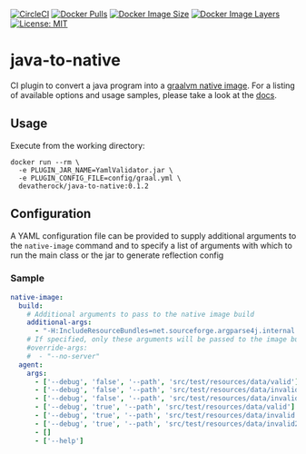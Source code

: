 [![CircleCI](https://circleci.com/gh/devatherock/java-to-native.svg?style=svg)](https://circleci.com/gh/devatherock/java-to-native)
[![Docker Pulls](https://img.shields.io/docker/pulls/devatherock/java-to-native.svg)](https://hub.docker.com/r/devatherock/java-to-native/)
[![Docker Image Size](https://img.shields.io/docker/image-size/devatherock/java-to-native.svg?sort=date)](https://hub.docker.com/r/devatherock/java-to-native/)
[![Docker Image Layers](https://img.shields.io/microbadger/layers/devatherock/java-to-native.svg)](https://microbadger.com/images/devatherock/java-to-native)
[![License: MIT](https://img.shields.io/badge/License-MIT-yellow.svg)](https://opensource.org/licenses/MIT)
# java-to-native
CI plugin to convert a java program into a [graalvm native image](https://www.graalvm.org/docs/reference-manual/native-image/). 
For a listing of available options and usage samples, please take a look at the [docs](DOCS.md).

## Usage

Execute from the working directory:

```
docker run --rm \
  -e PLUGIN_JAR_NAME=YamlValidator.jar \
  -e PLUGIN_CONFIG_FILE=config/graal.yml \
  devatherock/java-to-native:0.1.2
```

## Configuration
A YAML configuration file can be provided to supply additional arguments to the `native-image` command and to specify 
a list of arguments with which to run the main class or the jar to generate reflection config

### Sample
```yaml
native-image:
  build:
    # Additional arguments to pass to the native image build
    additional-args:
      - "-H:IncludeResourceBundles=net.sourceforge.argparse4j.internal.ArgumentParserImpl"
    # If specified, only these arguments will be passed to the image build
    #override-args:
    #  - "--no-server"
  agent:
    args:
      - ['--debug', 'false', '--path', 'src/test/resources/data/valid']
      - ['--debug', 'false', '--path', 'src/test/resources/data/invalid']
      - ['--debug', 'false', '--path', 'src/test/resources/data/invalid2']
      - ['--debug', 'true', '--path', 'src/test/resources/data/valid']
      - ['--debug', 'true', '--path', 'src/test/resources/data/invalid']
      - ['--debug', 'true', '--path', 'src/test/resources/data/invalid2']
      - []
      - ['--help']
```